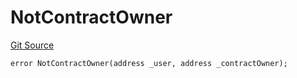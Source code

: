 # NotContractOwner
[Git Source](https://github.com/thrackle-io/tron/blob/13349942d6b36cb5b881624be044b28167a194cf/src/client/token/handler/diamond/HandlerDiamondLib.sol)


```solidity
error NotContractOwner(address _user, address _contractOwner);
```

